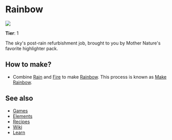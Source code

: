 # Rainbow

![](/wiki/images/item.rainbow.png)

**Tier**: 1

The sky's post-rain refurbishment job, brought to you by Mother Nature's favorite highlighter pack.

## How to make?

* Combine [Rain](/wiki/elements/rain) and [Fire](/wiki/elements/fire) to make [Rainbow](/wiki/elements/rainbow). This process is known as [Make Rainbow](/wiki/recipes/make-rainbow).

## See also

* [Games](/wiki/games)
* [Elements](/wiki/elements)
* [Recipes](/wiki/recipes)
* [Wiki](/wiki/index)
* [Learn](/learn/index)